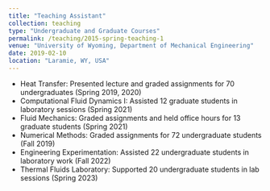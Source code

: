 ```yaml
---
title: "Teaching Assistant"
collection: teaching
type: "Undergraduate and Graduate Courses"
permalink: /teaching/2015-spring-teaching-1
venue: "University of Wyoming, Department of Mechanical Engineering"
date: 2019-02-10
location: "Laramie, WY, USA"
---
```

- Heat Transfer: Presented lecture and graded assignments for 70 undergraduates (Spring 2019, 2020)
- Computational Fluid Dynamics I: Assisted 12 graduate students in laboratory sessions (Spring 2021)
- Fluid Mechanics: Graded assignments and held office hours for 13 graduate students (Spring 2021)
- Numerical Methods: Graded assignments for 72 undergraduate students (Fall 2019)
- Engineering Experimentation: Assisted 22 undergraduate students in laboratory work (Fall 2022)
- Thermal Fluids Laboratory: Supported 20 undergraduate students in lab sessions (Spring 2023)


